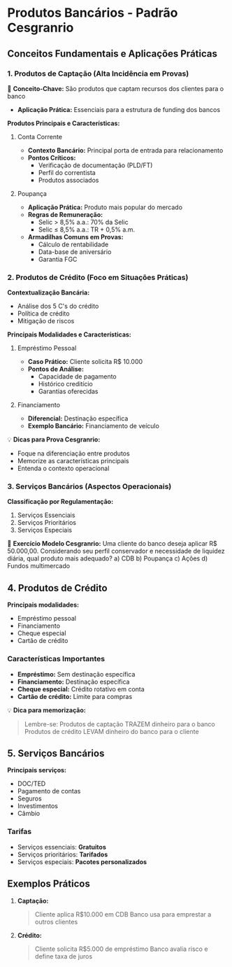 # Produtos Bancários - Padrão Cesgranrio

## Conceitos Fundamentais e Aplicações Práticas

### 1. Produtos de Captação (Alta Incidência em Provas)

🎯 **Conceito-Chave:** São produtos que captam recursos dos clientes para o banco
- **Aplicação Prática:** Essenciais para a estrutura de funding dos bancos

**Produtos Principais e Características:**

1. Conta Corrente
   - **Contexto Bancário:** Principal porta de entrada para relacionamento
   - **Pontos Críticos:**
     * Verificação de documentação (PLD/FT)
     * Perfil do correntista
     * Produtos associados

2. Poupança
   - **Aplicação Prática:** Produto mais popular do mercado
   - **Regras de Remuneração:**
     * Selic > 8,5% a.a.: 70% da Selic
     * Selic ≤ 8,5% a.a.: TR + 0,5% a.m.
   - **Armadilhas Comuns em Provas:**
     * Cálculo de rentabilidade
     * Data-base de aniversário
     * Garantia FGC

### 2. Produtos de Crédito (Foco em Situações Práticas)

**Contextualização Bancária:**
- Análise dos 5 C's do crédito
- Política de crédito
- Mitigação de riscos

**Principais Modalidades e Características:**

1. Empréstimo Pessoal
   - **Caso Prático:** Cliente solicita R$ 10.000
   - **Pontos de Análise:**
     * Capacidade de pagamento
     * Histórico creditício
     * Garantias oferecidas

2. Financiamento
   - **Diferencial:** Destinação específica
   - **Exemplo Bancário:** Financiamento de veículo
   
💡 **Dicas para Prova Cesgranrio:**
- Foque na diferenciação entre produtos
- Memorize as características principais
- Entenda o contexto operacional

### 3. Serviços Bancários (Aspectos Operacionais)

**Classificação por Regulamentação:**
1. Serviços Essenciais
2. Serviços Prioritários
3. Serviços Especiais

📝 **Exercício Modelo Cesgranrio:**
Uma cliente do banco deseja aplicar R$ 50.000,00. Considerando seu perfil conservador e necessidade de liquidez diária, qual produto mais adequado?
a) CDB
b) Poupança
c) Ações
d) Fundos multimercado

## 4. Produtos de Crédito

**Principais modalidades:**
- Empréstimo pessoal
- Financiamento
- Cheque especial
- Cartão de crédito

### Características Importantes
- **Empréstimo:** Sem destinação específica
- **Financiamento:** Destinação específica
- **Cheque especial:** Crédito rotativo em conta
- **Cartão de crédito:** Limite para compras

💡 **Dica para memorização:**
> Lembre-se: Produtos de captação TRAZEM dinheiro para o banco
> Produtos de crédito LEVAM dinheiro do banco para o cliente

## 5. Serviços Bancários

**Principais serviços:**
- DOC/TED
- Pagamento de contas
- Seguros
- Investimentos
- Câmbio

### Tarifas
- Serviços essenciais: **Gratuitos**
- Serviços prioritários: **Tarifados**
- Serviços especiais: **Pacotes personalizados**

## Exemplos Práticos

1. **Captação:**
   > Cliente aplica R$10.000 em CDB
   > Banco usa para emprestar a outros clientes

2. **Crédito:**
   > Cliente solicita R$5.000 de empréstimo
   > Banco avalia risco e define taxa de juros
